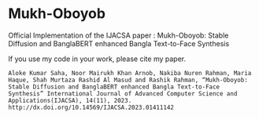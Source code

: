 # Mukh-Oboyob
Official Implementation of the IJACSA paper : Mukh-Oboyob: Stable Diffusion and BanglaBERT enhanced Bangla Text-to-Face Synthesis

If you use my code in your work, please cite my paper.

```
Aloke Kumar Saha, Noor Mairukh Khan Arnob, Nakiba Nuren Rahman, Maria Haque, Shah Murtaza Rashid Al Masud and Rashik Rahman, “Mukh-Oboyob: Stable Diffusion and BanglaBERT enhanced Bangla Text-to-Face Synthesis” International Journal of Advanced Computer Science and Applications(IJACSA), 14(11), 2023. http://dx.doi.org/10.14569/IJACSA.2023.01411142
```
